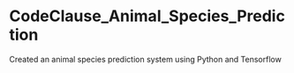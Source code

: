 # CodeClause_Animal_Species_Prediction
Created an animal species prediction system using Python and Tensorflow
